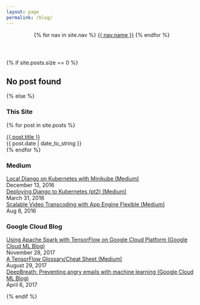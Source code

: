```yaml
---
layout: page
permalink: /blog/
---
```

<header class="masthead">
  <nav class="masthead-nav">
    {% for nav in site.nav %}
    <a href="{{ nav.href }}">{{ nav.name }}</a>
    {% endfor %}
  </nav>
</header>
<div class="content list">
{% if site.posts.size == 0 %}
  <h2>No post found</h2>
{% else %}

<h3>This Site</h3>

{% for post in site.posts %}
  <div class="list-item">
      <a href="{{ site.baseurl }}{{ post.url }}">{{ post.title }}</a>
    <div class="list-post-date">
      <time>{{ post.date | date_to_string }}</time>
    </div>
  </div>
{% endfor %}
  
  <h3>Medium </h3>
  

<div class="list-item">
    <a href="https://medium.com/google-cloud/local-django-on-kubernetes-with-minikube-89f5ad100378">Local Django on Kubernetes with Minikube (Medium) </a>
  <div class="list-post-date">
    December 13, 2016
  </div>
</div>


<div class="list-item">
    <a href="https://medium.com/google-cloud/deploying-django-postgres-and-redis-containers-to-kubernetes-part-2-b287f7970a33#.ynn5h3jme">Deploying Django to Kubernetes (pt2) (Medium) </a>
  <div class="list-post-date">
    March 31, 2016
  </div>
</div>

<div class="list-item">
    <a href="https://medium.com/google-cloud/scalable-video-transcoding-with-app-engine-flexible-621f6e7fdf56">Scalable Video Transcoding with App Engine Flexible (Medium) </a>
  <div class="list-post-date">
    Aug 8, 2016
  </div>
</div>

  
  <h3>Google Cloud Blog</h3>
  
<div class="list-item">
  <a href="https://cloud.google.com/blog/big-data/2017/11/using-apache-spark-with-tensorflow-on-google-cloud-platform">Using Apache Spark with TensorFlow on Google Cloud Platform (Google Cloud ML Blog)</a>
    <div class="list-post-date">
   November 28, 2017
  </div>
</div>

<div class="list-item">
<a href="https://medium.com/google-cloud/a-tensorflow-glossary-cheat-sheet-382583b22932"> A TensorFlow Glossary/Cheat Sheet (Medium)</a>
    <div class="list-post-date">
    August 29, 2017
  </div>
</div>

<div class="list-item">
    <a href="https://cloud.google.com/blog/big-data/2017/04/deepbreath-preventing-angry-emails-with-machine-learning">DeepBreath: Preventing angry emails with machine learning (Google Cloud ML Blog)</a>
  <div class="list-post-date">
    April 6, 2017
  </div>
</div>


{% endif %}
</div>
